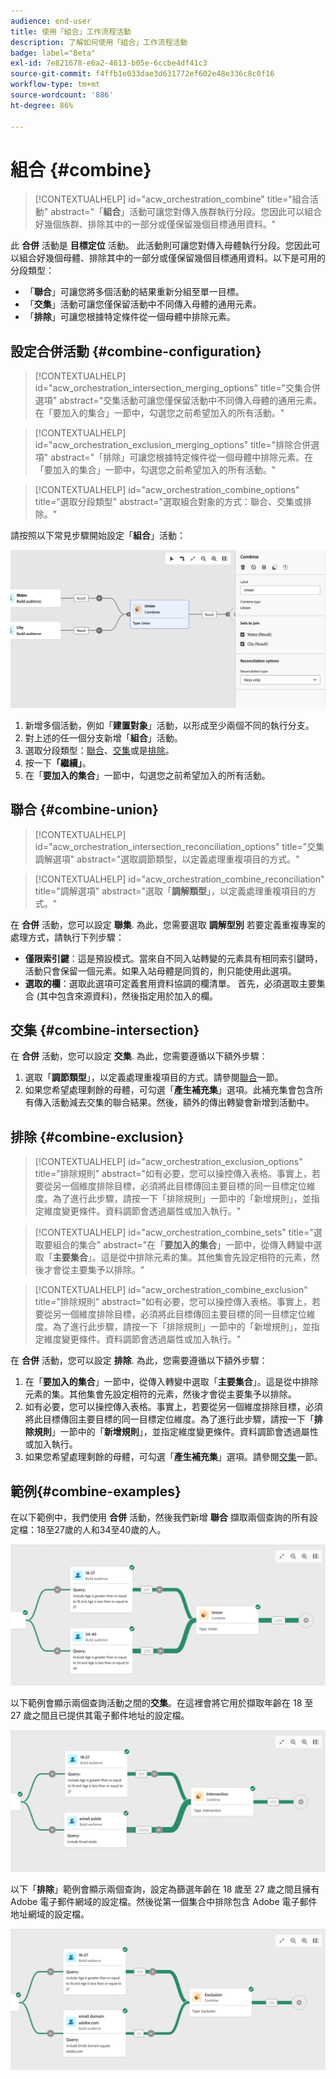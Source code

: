 ```yaml
---
audience: end-user
title: 使用「組合」工作流程活動
description: 了解如何使用「組合」工作流程活動
badge: label="Beta"
exl-id: 7e821678-e6a2-4613-b05e-6ccbe4df41c3
source-git-commit: f4ffb1e033dae3d631772ef602e48e336c8c0f16
workflow-type: tm+mt
source-wordcount: '886'
ht-degree: 86%

---
```


# 組合 {#combine}

>[!CONTEXTUALHELP]
>id="acw_orchestration_combine"
>title="組合活動"
>abstract="「**組合**」活動可讓您對傳入族群執行分段。您因此可以組合好幾個族群、排除其中的一部分或僅保留幾個目標通用資料。"


此 **合併** 活動是 **目標定位** 活動。 此活動則可讓您對傳入母體執行分段。您因此可以組合好幾個母體、排除其中的一部分或僅保留幾個目標通用資料。以下是可用的分段類型：

<!--
The **Combine** activity can be placed after any other activity, but not at the beginning of the workflow. Any activity can be placed after the **Combine**.
-->

* 「**聯合**」可讓您將多個活動的結果重新分組至單一目標。
* 「**交集**」活動可讓您僅保留活動中不同傳入母體的通用元素。
* 「**排除**」可讓您根據特定條件從一個母體中排除元素。

## 設定合併活動 {#combine-configuration}

>[!CONTEXTUALHELP]
>id="acw_orchestration_intersection_merging_options"
>title="交集合併選項"
>abstract="交集活動可讓您僅保留活動中不同傳入母體的通用元素。在「要加入的集合」一節中，勾選您之前希望加入的所有活動。"

>[!CONTEXTUALHELP]
>id="acw_orchestration_exclusion_merging_options"
>title="排除合併選項"
>abstract="「排除」可讓您根據特定條件從一個母體中排除元素。在「要加入的集合」一節中，勾選您之前希望加入的所有活動。"

>[!CONTEXTUALHELP]
>id="acw_orchestration_combine_options"
>title="選取分段類型"
>abstract="選取組合對象的方式：聯合、交集或排除。"

請按照以下常見步驟開始設定「**組合**」活動：

![](../assets/workflow-combine.png)

1. 新增多個活動，例如「**建置對象**」活動，以形成至少兩個不同的執行分支。
1. 對上述的任一個分支新增「**組合**」活動。
1. 選取分段類型：[聯合](#union)、[交集](#intersection)或是[排除](#exclusion)。
1. 按一下&#x200B;**「繼續」**。
1. 在「**要加入的集合**」一節中，勾選您之前希望加入的所有活動。

## 聯合 {#combine-union}

>[!CONTEXTUALHELP]
>id="acw_orchestration_intersection_reconciliation_options"
>title="交集 調解選項"
>abstract="選取調節類型，以定義處理重複項目的方式。"

>[!CONTEXTUALHELP]
>id="acw_orchestration_combine_reconciliation"
>title="調解選項"
>abstract="選取「**調解類型**」，以定義處理重複項目的方式。"

在 **合併** 活動，您可以設定 **聯集**. 為此，您需要選取 **調解型別** 若要定義重複專案的處理方式，請執行下列步驟：

* **僅限索引鍵**：這是預設模式。當來自不同入站轉變的元素具有相同索引鍵時，活動只會保留一個元素。如果入站母體是同質的，則只能使用此選項。
* **選取的欄**：選取此選項可定義套用資料協調的欄清單。 首先，必須選取主要集合 (其中包含來源資料)，然後指定用於加入的欄。

## 交集 {#combine-intersection}

在 **合併** 活動，您可以設定 **交集**. 為此，您需要遵循以下額外步驟：

1. 選取「**調節類型**」，以定義處理重複項目的方式。請參閱[聯合](#union)一節。
1. 如果您希望處理剩餘的母體，可勾選「**產生補充集**」選項。此補充集會包含所有傳入活動減去交集的聯合結果。然後，額外的傳出轉變會新增到活動中。

## 排除 {#combine-exclusion}

>[!CONTEXTUALHELP]
>id="acw_orchestration_exclusion_options"
>title="排除規則"
>abstract="如有必要，您可以操控傳入表格。事實上，若要從另一個維度排除目標，必須將此目標傳回主要目標的同一目標定位維度。為了進行此步驟，請按一下「排除規則」一節中的「新增規則」，並指定維度變更條件。資料調節會透過屬性或加入執行。"

>[!CONTEXTUALHELP]
>id="acw_orchestration_combine_sets"
>title="選取要組合的集合"
>abstract="在「**要加入的集合**」一節中，從傳入轉變中選取「**主要集合**」。這是從中排除元素的集。其他集會先設定相符的元素，然後才會從主要集予以排除。"

>[!CONTEXTUALHELP]
>id="acw_orchestration_combine_exclusion"
>title="排除規則"
>abstract="如有必要，您可以操控傳入表格。事實上，若要從另一個維度排除目標，必須將此目標傳回主要目標的同一目標定位維度。為了進行此步驟，請按一下「排除規則」一節中的「新增規則」，並指定維度變更條件。資料調節會透過屬性或加入執行。"



在 **合併** 活動，您可以設定 **排除**. 為此，您需要遵循以下額外步驟：

1. 在「**要加入的集合**」一節中，從傳入轉變中選取「**主要集合**」。這是從中排除元素的集。其他集會先設定相符的元素，然後才會從主要集予以排除。
1. 如有必要，您可以操控傳入表格。事實上，若要從另一個維度排除目標，必須將此目標傳回主要目標的同一目標定位維度。為了進行此步驟，請按一下「**排除規則**」一節中的「**新增規則**」，並指定維度變更條件。資料調節會透過屬性或加入執行。
1. 如果您希望處理剩餘的母體，可勾選「**產生補充集**」選項。請參閱[交集](#intersection)一節。

## 範例{#combine-examples}

在以下範例中，我們使用 **合併** 活動，然後我們新增 **聯合** 擷取兩個查詢的所有設定檔：18至27歲的人和34至40歲的人。

![](../assets/workflow-union-example.png)

以下範例會顯示兩個查詢活動之間的&#x200B;**交集**。在這裡會將它用於擷取年齡在 18 至 27 歲之間且已提供其電子郵件地址的設定檔。

![](../assets/workflow-intersection-example.png)

以下「**排除**」範例會顯示兩個查詢，設定為篩選年齡在 18 歲至 27 歲之間且擁有 Adob&#x200B;&#x200B;e 電子郵件網域的設定檔。然後從第一個集合中排除包含 Adobe 電子郵件地址網域的設定檔。

![](../assets/workflow-exclusion-example.png)

